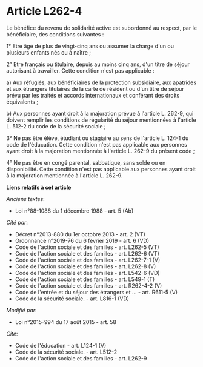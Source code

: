 # Article L262-4

Le bénéfice du revenu de solidarité active est subordonné au respect, par le bénéficiaire, des conditions suivantes : 

1° Etre âgé de plus de vingt-cinq ans ou assumer la charge d'un ou plusieurs enfants nés ou à naître ; 

2° Etre français ou titulaire, depuis au moins cinq ans, d'un titre de séjour autorisant à travailler. Cette condition n'est
pas applicable : 

a) Aux réfugiés, aux bénéficiaires de la protection subsidiaire, aux apatrides et aux étrangers titulaires de la carte de
résident ou d'un titre de séjour prévu par les traités et accords internationaux et conférant des droits équivalents ; 

b) Aux personnes ayant droit à la majoration prévue à l'article L. 262-9, qui doivent remplir les conditions de régularité du
séjour mentionnées à l'article L. 512-2 du code de la sécurité sociale ; 

3° Ne pas être élève, étudiant ou stagiaire au sens de l'article L. 124-1 du code de l'éducation. Cette condition n'est pas
applicable aux personnes ayant droit à la majoration mentionnée à l'article L. 262-9 du présent code ; 

4° Ne pas être en congé parental, sabbatique, sans solde ou en disponibilité. Cette condition n'est pas applicable aux
personnes ayant droit à la majoration mentionnée à l'article L. 262-9.

**Liens relatifs à cet article**

_Anciens textes_:

  - Loi n°88-1088 du 1 décembre 1988 - art. 5 (Ab)

_Cité par_:

  - Décret n°2013-880 du 1er octobre 2013 - art. 2 (VT)
  - Ordonnance n°2019-76 du 6 février 2019 - art. 6 (VD)
  - Code de l'action sociale et des familles - art. L262-5 (VT)
  - Code de l'action sociale et des familles - art. L262-6 (VT)
  - Code de l'action sociale et des familles - art. L262-7-1 (V)
  - Code de l'action sociale et des familles - art. L262-8 (V)
  - Code de l'action sociale et des familles - art. L542-6 (VD)
  - Code de l'action sociale et des familles - art. L549-1 (T)
  - Code de l'action sociale et des familles - art. R262-4-2 (V)
  - Code de l'entrée et du séjour des étrangers et ... - art. R611-5 (V)
  - Code de la sécurité sociale. - art. L816-1 (VD)

_Modifié par_:

  - Loi n°2015-994 du 17 août 2015 - art. 58

_Cite_:

  - Code de l'éducation - art. L124-1 (V)
  - Code de la sécurité sociale. - art. L512-2
  - Code de l'action sociale et des familles - art. L262-9
